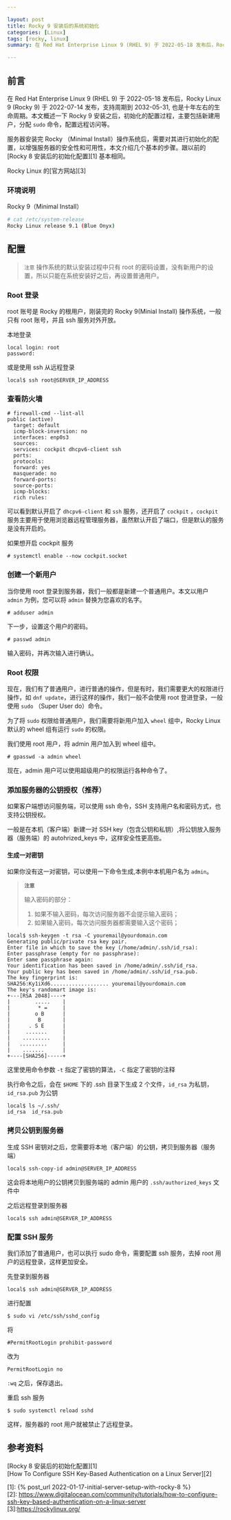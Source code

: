 ```yaml
---

layout: post
title: Rocky 9 安装后的系统初始化 
categories: [Linux]
tags: [rocky, linux]
summary: 在 Red Hat Enterprise Linux 9 (RHEL 9) 于 2022-05-18 发布后，Rocky Linux 9 (Rocky 9) 于 2022-07-14 发布，支持周期到 2032-05-31, 也是十年左右的生命周期。本文概述一下 Rocky 9 安装之后，初始化的配置过程，主要包括新建用户，分配 `sudo` 命令，配置远程访问等。

---
```


## 前言

在 Red Hat Enterprise Linux 9 (RHEL 9) 于 2022-05-18 发布后，Rocky Linux 9 (Rocky 9) 于 2022-07-14 发布，支持周期到 2032-05-31, 也是十年左右的生命周期。本文概述一下 Rocky 9 安装之后，初始化的配置过程，主要包括新建用户，分配 `sudo` 命令，配置远程访问等。

服务器安装完 Rocky （Minimal Install）操作系统后，需要对其进行初始化的配置，以增强服务器的安全性和可用性，本文介绍几个基本的步骤。跟以前的 [Rocky 8 安装后的初始化配置][1] 基本相同。

Rocky Linux 的[官方网站][3] 

### 环境说明

Rocky 9（Minimal Install）

```bash
# cat /etc/system-release
Rocky Linux release 9.1 (Blue Onyx)
```

## 配置

> `注意` 操作系统的默认安装过程中只有 root 的密码设置，没有新用户的设置，所以只能在系统安装好之后，再设置普通用户。

### Root 登录

root 账号是 Rocky 的根用户，刚装完的 Rocky 9(Minial Install) 操作系统，一般只有 root 账号，并且 ssh 服务对外开放。

本地登录

```terminal
local login: root
password:
```

或是使用 ssh 从远程登录

```terminal
local$ ssh root@SERVER_IP_ADDRESS
```

### 查看防火墙

```terminal
# firewall-cmd --list-all
public (active)
  target: default
  icmp-block-inversion: no
  interfaces: enp0s3
  sources:
  services: cockpit dhcpv6-client ssh
  ports:
  protocols:
  forward: yes
  masquerade: no
  forward-ports:
  source-ports:
  icmp-blocks:
  rich rules:
```

可以看到默认开启了 `dhcpv6-client` 和 `ssh` 服务，还开启了 `cockpit` ，`cockpit` 服务主要用于使用浏览器远程管理服务器，虽然默认开启了端口，但是默认的服务是没有开启的。

如果想开启 cockpit 服务

```terminal
# systemctl enable --now cockpit.socket
```

### 创建一个新用户

当你使用 root 登录到服务器，我们一般都是新建一个普通用户。本文以用户 `admin` 为例，您可以将 `admin` 替换为您喜欢的名字。

```terminal
# adduser admin
```

下一步，设置这个用户的密码。

```terminal
# passwd admin
```

输入密码，并再次输入进行确认。

### Root 权限

现在，我们有了普通用户，进行普通的操作，但是有时，我们需要更大的权限进行操作，如 `dnf update`，进行这样的操作，我们一般不会使用 root 登进登录，一般使用 `sudo` （Super User do）命令。

为了将 `sudo` 权限给普通用户，我们需要将新用户加入 `wheel` 组中，Rocky Linux 默认的 wheel 组有运行 `sudo` 的权限。

我们使用 root 用户，将 admin 用户加入到 wheel 组中。

```terminal
# gpasswd -a admin wheel
```

现在，admin 用户可以使用超级用户的权限运行各种命令了。

### 添加服务器的公钥授权（推荐）

如果客户端想访问服务端，可以使用 ssh 命令，SSH 支持用户名和密码方式，也支持公钥授权。

一般是在本机（客户端）新建一对 SSH key（包含公钥和私钥）,将公钥放入服务器（服务端）的 autohrized_keys 中，这样安全性更高些。

#### 生成一对密钥

如果你没有这一对密钥，可以使用一下命令生成,本例中本机用户名为 `admin`。

> **`注意`**
> 
> 输入密码的部分：
> 
> 1. 如果不输入密码，每次访问服务器不会提示输入密码；
> 2. 如果输入密码，每次访问服务器都需要输入这个密码；

```terminal
local$ ssh-keygen -t rsa -C youremail@yourdomain.com
Generating public/private rsa key pair.
Enter file in which to save the key (/home/admin/.ssh/id_rsa): 
Enter passphrase (empty for no passphrase): 
Enter same passphrase again: 
Your identification has been saved in /home/admin/.ssh/id_rsa.
Your public key has been saved in /home/admin/.ssh/id_rsa.pub.
The key fingerprint is:
SHA256:Ky1iXd6................... youremail@yourdomain.com
The key's randomart image is:
+---[RSA 2048]----+
|        .....    |
|         * =     |
|        o B      |
|         B       |
|      . S E      |
|     .......     |
|    .........    |
|   .........     |
|    .......      |
+----[SHA256]-----+
```

这里使用命令参数 `-t` 指定了密钥的算法，`-C` 指定了密钥的注释

执行命令之后，会在 `$HOME` 下的 .ssh 目录下生成 2 个文件，`id_rsa` 为私钥，`id_rsa.pub` 为公钥

```terminal
local$ ls ~/.ssh/
id_rsa  id_rsa.pub
```

### 拷贝公钥到服务器

生成 SSH 密钥对之后，您需要将本地（客户端）的公钥，拷贝到服务器（服务端）

```terminal
local$ ssh-copy-id admin@SERVER_IP_ADDRESS
```

这会将本地用户的公钥拷贝到服务端的 admin 用户的 `.ssh/authorized_keys` 文件中

之后远程登录到服务器

```terminal
local$ ssh admin@SERVER_IP_ADDRESS
```

### 配置 SSH 服务

我们添加了普通用户，也可以执行 sudo 命令，需要配置 ssh 服务，去掉 root 用户的远程登录，这样更加安全。

先登录到服务器

```terminal
local$ ssh admin@SERVER_IP_ADDRESS
```

进行配置

```terminal
$ sudo vi /etc/ssh/sshd_config
```

将

```terminal
#PermitRootLogin prohibit-password
```

改为

```terminal
PermitRootLogin no
```

`:wq` 之后，保存退出。

重启 ssh 服务

```terminal
$ sudo systemctl reload sshd
```

这样，服务器的 root 用户就被禁止了远程登录。

## 参考资料

[Rocky 8 安装后的初始化配置][1]  
[How To Configure SSH Key-Based Authentication on a Linux Server][2]  

[1]: {% post_url 2022-01-17-initial-server-setup-with-rocky-8 %}  
[2]: https://www.digitalocean.com/community/tutorials/how-to-configure-ssh-key-based-authentication-on-a-linux-server  
[3]:https://rockylinux.org/  